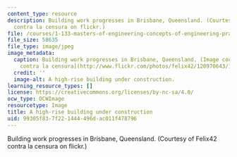 ```yaml
---
content_type: resource
description: Building work progresses in Brisbane, Queensland. (Courtesy of Felix42
  contra la censura on flickr.)
file: /courses/1-133-masters-of-engineering-concepts-of-engineering-practice-fall-2007/99305f837f221444496dac011f478796_1-133f07.jpg
file_size: 58635
file_type: image/jpeg
image_metadata:
  caption: Building work progresses in Brisbane, Queensland. (Image courtesy of [Felix42
    contra la censura](http://www.flickr.com/photos/felix42/120970643/) on Flickr.)
  credit: ''
  image-alt: A high-rise building under construction.
learning_resource_types: []
license: https://creativecommons.org/licenses/by-nc-sa/4.0/
ocw_type: OCWImage
resourcetype: Image
title: A high-rise building under construction
uid: 99305f83-7f22-1444-496d-ac011f478796
---
```

Building work progresses in Brisbane, Queensland. (Courtesy of Felix42 contra la censura on flickr.)